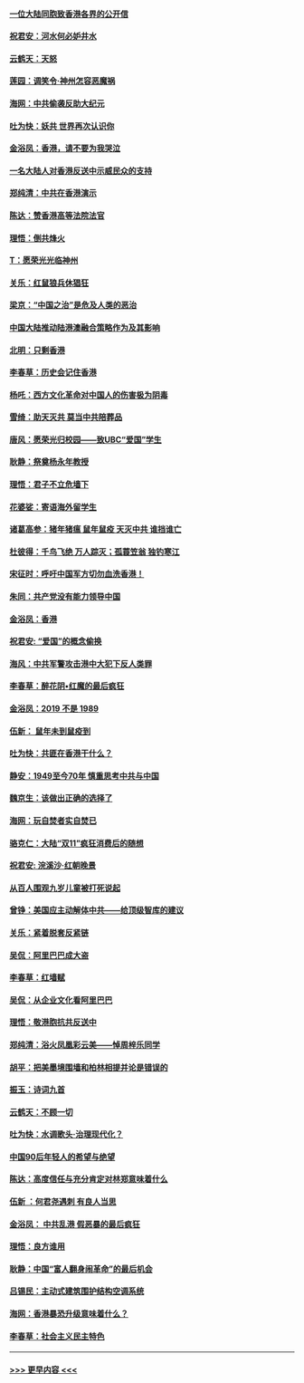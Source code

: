 #### [一位大陆同胞致香港各界的公开信](../pages/nsc993/n11675761.md?t=11232155) 
#### [祝君安：河水何必妒井水](../pages/nsc993/n11675746.md?t=11232155) 
#### [云鹤天：天怒](../pages/nsc993/n11675718.md?t=11232155) 
#### [莲园：调笑令‧神州怎容恶魔祸](../pages/nsc993/n11675648.md?t=11232155) 
#### [海网：中共偷袭反助大纪元](../pages/nsc993/n11673515.md?t=11232155) 
#### [吐为快：妖共 世界再次认识你](../pages/nsc993/n11673506.md?t=11232155) 
#### [金浴凤：香港，请不要为我哭泣](../pages/nsc993/n11673248.md?t=11232155) 
#### [一名大陆人对香港反送中示威民众的支持](../pages/nsc993/n11672615.md?t=11232155) 
#### [郑纯清：中共在香港演示](../pages/nsc993/n11670539.md?t=11232155) 
#### [陈达：赞香港高等法院法官](../pages/nsc993/n11669542.md?t=11232155) 
#### [理悟：倒共烽火](../pages/nsc993/n11668844.md?t=11232155) 
#### [T：愿荣光光临神州](../pages/nsc993/n11668421.md?t=11232155) 
#### [关乐：红鼠狼兵休猖狂](../pages/nsc993/n11668378.md?t=11232155) 
#### [梁京：“中国之治”是危及人类的恶治](../pages/nsc993/n11668328.md?t=11232155) 
#### [中国大陆推动陆港澳融合策略作为及其影响](../pages/nsc993/n11668157.md?t=11232155) 
#### [北明：只剩香港](../pages/nsc993/n11668002.md?t=11232155) 
#### [李春草：历史会记住香港](../pages/nsc993/n11667927.md?t=11232155) 
#### [杨吒：西方文化革命对中国人的伤害极为阴毒](../pages/nsc993/n11664521.md?t=11232155) 
#### [雪绮：助天灭共 莫当中共陪葬品](../pages/nsc993/n11662650.md?t=11232155) 
#### [唐风：愿荣光归校园——致UBC“爱国”学生](../pages/nsc993/n11662194.md?t=11232155) 
#### [耿静：祭奠杨永年教授](../pages/nsc993/n11662514.md?t=11232155) 
#### [理悟：君子不立危墙下](../pages/nsc993/n11662172.md?t=11232155) 
#### [花婆娑：寄语海外留学生](../pages/nsc993/n11662121.md?t=11232155) 
#### [诸葛高参：猪年猪瘟 鼠年鼠疫 天灭中共 谁挡谁亡](../pages/nsc993/n11661980.md?t=11232155) 
#### [杜彼得：千鸟飞绝 万人踪灭；孤蓑笠翁 独钓寒江](../pages/nsc993/n11661170.md?t=11232155) 
#### [宋征时：呼吁中国军方切勿血洗香港！](../pages/nsc993/n11415318.md?t=11232155) 
#### [朱同：共产党没有能力领导中国](../pages/nsc993/n11660421.md?t=11232155) 
#### [金浴凤：香港](../pages/nsc993/n11660419.md?t=11232155) 
#### [祝君安: “爱国”的概念偷换](../pages/nsc993/n11659706.md?t=11232155) 
#### [海风：中共军警攻击港中大犯下反人类罪](../pages/nsc993/n11659632.md?t=11232155) 
#### [李春草：醉花阴•红魔的最后疯狂](../pages/nsc993/n11659287.md?t=11232155) 
#### [金浴凤：2019 不是 1989](../pages/nsc993/n11657663.md?t=11232155) 
#### [伍新： 鼠年未到鼠疫到](../pages/nsc993/n11655098.md?t=11232155) 
#### [吐为快：共匪在香港干什么？](../pages/nsc993/n11654891.md?t=11232155) 
#### [静安：1949至今70年 慎重思考中共与中国](../pages/nsc993/n11651244.md?t=11232155) 
#### [魏京生：该做出正确的选择了](../pages/nsc993/n11653084.md?t=11232155) 
#### [海网：玩自焚者实自焚已](../pages/nsc993/n11652423.md?t=11232155) 
#### [骆克仁：大陆“双11”疯狂消费后的随想](../pages/nsc993/n11652305.md?t=11232155) 
#### [祝君安: 浣溪沙·红朝晚景](../pages/nsc993/n11652258.md?t=11232155) 
#### [从百人围观九岁儿童被打死说起](../pages/nsc993/n11651030.md?t=11232155) 
#### [曾铮：美国应主动解体中共——给顶级智库的建议](../pages/nsc993/n11649888.md?t=11232155) 
#### [关乐：紧着脱套反紧链](../pages/nsc993/n11649069.md?t=11232155) 
#### [吴侃：阿里巴巴成大盗](../pages/nsc993/n11645523.md?t=11232155) 
#### [李春草：红墙赋](../pages/nsc993/n11646389.md?t=11232155) 
#### [吴侃：从企业文化看阿里巴巴](../pages/nsc993/n11645476.md?t=11232155) 
#### [理悟：敬港胞抗共反送中](../pages/nsc993/n11645466.md?t=11232155) 
#### [郑纯清：浴火凤凰彩云美——悼周梓乐同学](../pages/nsc993/n11645155.md?t=11232155) 
#### [胡平：把美墨境围墙和柏林相提并论是错误的](../pages/nsc993/n11645134.md?t=11232155) 
#### [振玉：诗词九首](../pages/nsc993/n11644081.md?t=11232155) 
#### [云鹤天：不顾一切](../pages/nsc993/n11643508.md?t=11232155) 
#### [吐为快：水调歌头·治理现代化？](../pages/nsc993/n11643485.md?t=11232155) 
#### [中国90后年轻人的希望与绝望](../pages/nsc993/n11642317.md?t=11232155) 
#### [陈达：高度信任与充分肯定对林郑意味着什么](../pages/nsc993/n11641441.md?t=11232155) 
#### [伍新 ：何君尧遇刺 有良人当思](../pages/nsc993/n11641503.md?t=11232155) 
#### [金浴凤： 中共乱港  假恶暴的最后疯狂](../pages/nsc993/n11641495.md?t=11232155) 
#### [理悟：良方谁用](../pages/nsc993/n11641463.md?t=11232155) 
#### [耿静：中国“富人翻身闹革命”的最后机会](../pages/nsc993/n11640655.md?t=11232155) 
#### [吕锡民：主动式建筑围护结构空调系统](../pages/nsc993/n11640168.md?t=11232155) 
#### [海网：香港暴恐升级意味着什么？](../pages/nsc993/n11635904.md?t=11232155) 
#### [李春草：社会主义民主特色](../pages/nsc993/n11634657.md?t=11232155) 

----
#### [ >>> 更早内容 <<< ](../indexes/nsc993-earlier.md)
